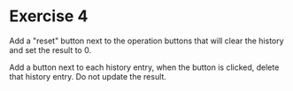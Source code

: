 # Exercise 4

Add a "reset" button next to the operation buttons that will clear the history and set the result to 0.

Add a button next to each history entry, when the button is clicked, delete that history entry. Do not update the result.